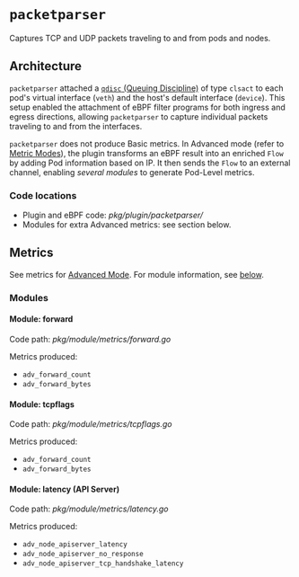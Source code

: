 # `packetparser`

Captures TCP and UDP packets traveling to and from pods and nodes.

## Architecture

`packetparser` attached a [`qdisc` (Queuing Discipline)](https://www.man7.org/linux/man-pages/man8/tc.8.html) of type `clsact` to each pod's virtual interface (`veth`) and the host's default interface (`device`). This setup enabled the attachment of eBPF filter programs for both ingress and egress directions, allowing `packetparser` to capture individual packets traveling to and from the interfaces.

`packetparser` does not produce Basic metrics. In Advanced mode (refer to [Metric Modes](../../modes/modes.md)), the plugin transforms an eBPF result into an enriched `Flow` by adding Pod information based on IP. It then sends the `Flow` to an external channel, enabling *several modules* to generate Pod-Level metrics.

### Code locations

- Plugin and eBPF code: *pkg/plugin/packetparser/*
- Modules for extra Advanced metrics: see section below.

## Metrics

See metrics for [Advanced Mode](../../modes/advanced.md#plugin-packetparser-linux). For module information, see [below](#modules).

### Modules

#### Module: forward

Code path: *pkg/module/metrics/forward.go*

Metrics produced:

- `adv_forward_count`
- `adv_forward_bytes`

#### Module: tcpflags

Code path: *pkg/module/metrics/tcpflags.go*

Metrics produced:

- `adv_forward_count`
- `adv_forward_bytes`

#### Module: latency (API Server)

Code path: *pkg/module/metrics/latency.go*

Metrics produced:

- `adv_node_apiserver_latency`
- `adv_node_apiserver_no_response`
- `adv_node_apiserver_tcp_handshake_latency`
